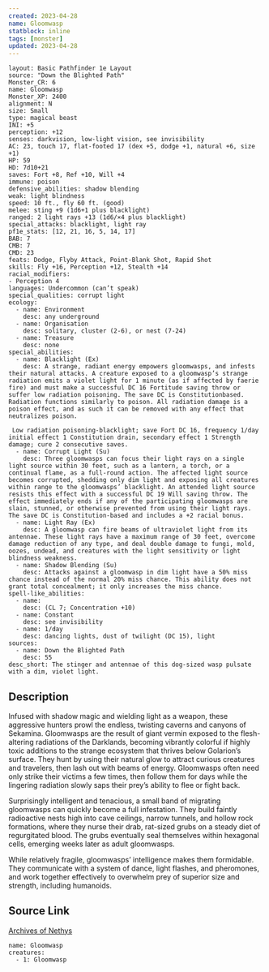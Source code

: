 ```yaml
---
created: 2023-04-28
name: Gloomwasp
statblock: inline
tags: [monster]
updated: 2023-04-28
---
```

```statblock
layout: Basic Pathfinder 1e Layout
source: "Down the Blighted Path"
Monster_CR: 6
name: Gloomwasp
Monster_XP: 2400
alignment: N
size: Small
type: magical beast
INI: +5
perception: +12
senses: darkvision, low-light vision, see invisibility
AC: 23, touch 17, flat-footed 17 (dex +5, dodge +1, natural +6, size +1)
HP: 59
HD: 7d10+21
saves: Fort +8, Ref +10, Will +4
immune: poison
defensive_abilities: shadow blending
weak: light blindness
speed: 10 ft., fly 60 ft. (good)
melee: sting +9 (1d6+1 plus blacklight)
ranged: 2 light rays +13 (1d6/×4 plus blacklight)
special_attacks: blacklight, light ray
pf1e_stats: [12, 21, 16, 5, 14, 17]
BAB: 7
CMB: 7
CMD: 23
feats: Dodge, Flyby Attack, Point-Blank Shot, Rapid Shot
skills: Fly +16, Perception +12, Stealth +14
racial_modifiers:
- Perception 4
languages: Undercommon (can’t speak)
special_qualities: corrupt light
ecology:
  - name: Environment
    desc: any underground
  - name: Organisation
    desc: solitary, cluster (2-6), or nest (7-24)
  - name: Treasure
    desc: none
special_abilities:
  - name: Blacklight (Ex)
    desc: A strange, radiant energy empowers gloomwasps, and infests their natural attacks. A creature exposed to a gloomwasp’s strange radiation emits a violet light for 1 minute (as if affected by faerie fire) and must make a successful DC 16 Fortitude saving throw or suffer low radiation poisoning. The save DC is Constitutionbased. Radiation functions similarly to poison. All radiation damage is a poison effect, and as such it can be removed with any effect that neutralizes poison.

 Low radiation poisoning-blacklight; save Fort DC 16, frequency 1/day initial effect 1 Constitution drain, secondary effect 1 Strength damage; cure 2 consecutive saves.
  - name: Corrupt Light (Su)
    desc: Three gloomwasps can focus their light rays on a single light source within 30 feet, such as a lantern, a torch, or a continual flame, as a full-round action. The affected light source becomes corrupted, shedding only dim light and exposing all creatures within range to the gloomwasps’ blacklight. An attended light source resists this effect with a successful DC 19 Will saving throw. The effect immediately ends if any of the participating gloomwasps are slain, stunned, or otherwise prevented from using their light rays. The save DC is Constitution-based and includes a +2 racial bonus.
  - name: Light Ray (Ex)
    desc: A gloomwasp can fire beams of ultraviolet light from its antennae. These light rays have a maximum range of 30 feet, overcome damage reduction of any type, and deal double damage to fungi, mold, oozes, undead, and creatures with the light sensitivity or light blindness weakness.
  - name: Shadow Blending (Su)
    desc: Attacks against a gloomwasp in dim light have a 50% miss chance instead of the normal 20% miss chance. This ability does not grant total concealment; it only increases the miss chance.
spell-like_abilities:
  - name:
    desc: (CL 7; Concentration +10)
  - name: Constant
    desc: see invisibility
  - name: 1/day
    desc: dancing lights, dust of twilight (DC 15), light
sources:
  - name: Down the Blighted Path
    desc: 55
desc_short: The stinger and antennae of this dog-sized wasp pulsate with a dim, violet light.
```
## Description
Infused with shadow magic and wielding light as a weapon, these aggressive hunters prowl the endless, twisting caverns and canyons of Sekamina. Gloomwasps are the result of giant vermin exposed to the flesh-altering radiations of the Darklands, becoming vibrantly colorful if highly toxic additions to the strange ecosystem that thrives below Golarion’s surface. They hunt by using their natural glow to attract curious creatures and travelers, then lash out with beams of energy. Gloomwasps often need only strike their victims a few times, then follow them for days while the lingering radiation slowly saps their prey’s ability to flee or fight back.

Surprisingly intelligent and tenacious, a small band of migrating gloomwasps can quickly become a full infestation. They build faintly radioactive nests high into cave ceilings, narrow tunnels, and hollow rock formations, where they nurse their drab, rat-sized grubs on a steady diet of regurgitated blood. The grubs eventually seal themselves within hexagonal cells, emerging weeks later as adult gloomwasps.

While relatively fragile, gloomwasps’ intelligence makes them formidable. They communicate with a system of dance, light flashes, and pheromones, and work together effectively to overwhelm prey of superior size and strength, including humanoids.
## Source Link
[Archives of Nethys](https://aonprd.com/MonsterDisplay.aspx?ItemName=Gloomwasp)
```encounter-table
name: Gloomwasp
creatures:
  - 1: Gloomwasp
```

